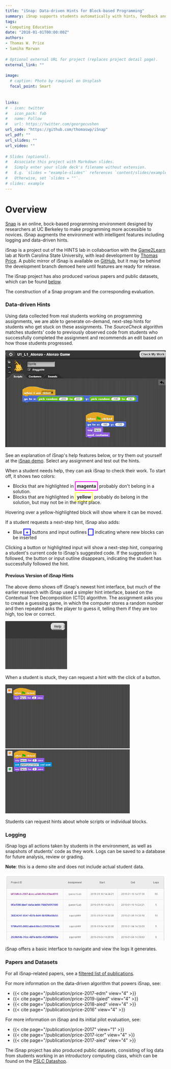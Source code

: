 ```yaml
---
title: "iSnap: Data-driven Hints for Block-based Programming"
summary: iSnap supports students automatically with hints, feedback and self-explanations.
tags:
- Computing Education
date: "2018-01-01T00:00:00Z"
authors:
- Thomas W. Price
- Samiha Marwan

# Optional external URL for project (replaces project detail page).
external_link: ""

image:
  # caption: Photo by rawpixel on Unsplash
  focal_point: Smart


links:
# - icon: twitter
#   icon_pack: fab
#   name: Follow
#   url: https://twitter.com/georgecushen
url_code: "https://github.com/thomaswp/iSnap"
url_pdf: ""
url_slides: ""
url_video: ""

# Slides (optional).
#   Associate this project with Markdown slides.
#   Simply enter your slide deck's filename without extension.
#   E.g. `slides = "example-slides"` references `content/slides/example-slides.md`.
#   Otherwise, set `slides = ""`.
# slides: example
---
```


# Overview

[Snap](http://snap.berkeley.edu) is an online, bock-based programming environment designed by researchers at UC Berkeley to make programming more accessible to novices. iSnap augments the environment with intelligent features including logging and data-driven hints.

iSnap is a project out of the HINTS lab in collaboartion with the [Game2Learn](http://eliza.csc.ncsu.edu) lab at North Carolina State University, with lead development by [Thomas Price](go.ncsu.edu/twprice). A public mirror of iSnap is available on [GitHub](https://github.com/thomaswp/iSnap), but it may be behind the development branch demoed here until features are ready for release.

The iSnap project has also produced various papers and public datasets, which can be found [below](#datasets).

The construction of a Snap program and the corresponding evaluation.

### Data-driven Hints

<a name="hints" class="anchor"></a>

<!-- {{< youtube ztpKZPxEX7c >}} -->


Using data collected from real students working on programming assignments, we are able to generate on-demand, next-step hints for students who get stuck on these assignments. The _SourceCheck_ algorithm matches students' code to previously observed code from students who successfully completed the assignment and recommends an edit based on how those students progressed.

<!-- ![Snap checking an error](error-check.gif "caption") -->
<img src="error-check.png" class="gif" alt="Snap checking an error"/>

See an explanation of iSnap's help features below, or try them out yourself at the [iSnap demo](https://go.ncsu.edu/isnap). Select any assignment and test out the hints.

When a student needs help, they can ask iSnap to check their work. To start off, it shows two colors:

*   Blocks that are highlighted in <span style="border: 2px solid #ff00ff; padding:4px; font-weight: bold">magenta</span> probably don't belong in a solution.
*   Blocks that are highlighted in <span style="border: 2px solid #ffff00; padding:4px; font-weight: bold">yellow</span> probably do belong in the solution, but may not be in the right place.

Hovering over a yellow-highlighted block will show where it can be moved.

If a student requests a next-step hint, iSnap also adds:

*   Blue <span style="color: blue; font-weight: bold; border: solid blue 2px; padding: 0 5px">+</span> buttons and input outlines <span style="border: 2px solid blue; padding: 0 5px"> </span> indicating where new blocks can be inserted

Clicking a button or highlighted input will show a next-step hint, comparing a student's current code to iSnap's suggested code. If the suggestion is followed, the button or input outline disappears, indicating the student has successfully followed the hint.

#### Previous Version of iSnap Hints

The above demo shows off iSnap's newest hint interface, but much of the earlier research with iSnap used a simpler hint interface, based on the Contextual Tree Decomposition (CTD) algorithm. The assignment asks you to create a guessing game, in which the computer stores a random number and then repeated asks the player to guess it, telling them if they are too high, too low or correct.

<img class="gif" src="ask-hint.png" height="150px">

When a student is stuck, they can request a hint with the click of a button.

<img class="gif" src="get-script-hint.png" height="200px">

<img class="gif" src="get-block-hint.png" height="200px">

Students can request hints about whole scripts or individual blocks.

### Logging

<a name="logging" class="anchor"></a>

iSnap logs all actions taken by students in the environment, as well as snapshots of students' code as they work. Logs can be saved to a database for future analysis, review or grading.


**Note**: this is a demo site and does not include actual student data.

<img src="logging.png">

iSnap offers a basic interface to navigate and view the logs it generates.

### Papers and Datasets

<a name="datasets" class="anchor"></a>

For all iSnap-related papers, see a [filtered list of publications](../../tag/isnap/).

For more information on the data-driven algorithm that powers iSnap, see: 

* {{< cite page="/publication/price-2017-edm" view="4" >}}
* {{< cite page="/publication/price-2019-ijaied" view="4" >}}
* {{< cite page="/publication/price-2018-aied" view="4" >}}
* {{< cite page="/publication/price-2016" view="4" >}}

For more information on iSnap and its initial pilot evaluation, see: 

* {{< cite page="/publication/price-2017" view="1" >}}
* {{< cite page="/publication/price-2017-icer" view="4" >}}
* {{< cite page="/publication/price-2017-aied" view="4" >}}

The iSnap project has also produced public datasets, consisting of log data from students working in an introductory computing class, which can be found on the [PSLC Datashop](https://pslcdatashop.web.cmu.edu/Project?id=321).